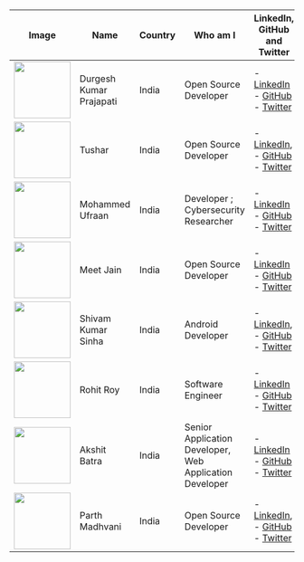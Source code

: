 <!------------------------------------------------------------------------------------------------------------------------------------------------->
<!------------------------------------------------------------------------------------------------------------------------------------------------->
<!--------- Copy The Comment Line & Update it ----------------------------------------------------------------------------------------------------->
<!------------------------------------------------------------------------------------------------------------------------------------------------->
<!------------------------------------------------------------------------------------------------------------------------------------------------->


# <!--  | <img src="Your Image URL" width="100" height="100"> |Durgesh Kumar Prajapati| India | Open Source Developer | - [LinkedIn](Your LinkedIn URL), - [GitHub](Your GitHub URL) - [Twitter](Your Twitter URL) |    Get your img URL from https://api.github.com/users/github-user-name --> 


| Image  |Name | Country               | Who am I                    | LinkedIn, GitHub and Twitter|
|------|--------|-----------------------|--------------------------------|-------------------|
| <img src="https://avatars.githubusercontent.com/u/98798977?v=4" width="100" height="100"> | Durgesh Kumar Prajapati| India | Open Source Developer | - [LinkedIn](https://www.linkedin.com/in/durgesh4993/) - [GitHub](https://github.com/Durgesh4993) - [Twitter](https://x.com/durgesh4993) |
| <img src="https://avatars.githubusercontent.com/u/138330699?v=4" width="100" height="100"> | Tushar | India | Open Source Developer | - [LinkedIn](https://linkedin.com/in/tushar1504), - [GitHub](https://github.com/tushargupta1504) - [Twitter](https://twitter.com/tuszhhar) |
| <img src="https://avatarfiles.alphacoders.com/369/369512.jpg" width="100" height="100"> | Mohammed Ufraan | India | Developer ; Cybersecurity Researcher | - [LinkedIn](https://www.linkedin.com/in/ufraaan/) - [GitHub](https://github.com/moroii69) - [Twitter](https://x.com/Ufraan1) |
| <img src="https://avatars.githubusercontent.com/u/133582566?s=400&u=5d7a7971c65bd5c49004f698d653366e2d6799b2&v=4" width="100" height="100"> |Meet Jain| India | Open Source Developer | - [LinkedIn](https://linkedin.com/in/meet-jain-413015265/) - [GitHub](https://github.com/Meetjain1) - [Twitter](https://twitter.com/Meetjain_100) |
| <img src="https://avatars.githubusercontent.com/u/108980694?v=4" width="100" height="100"> |Shivam Kumar Sinha| India | Android Developer | - [LinkedIn](https://www.linkedin.com/in/sksinha2410/), - [GitHub](https://github.com/sksinha2410) - [Twitter](https://twitter.com/sksinha2410) |
| <img src="https://avatars.githubusercontent.com/u/68563695?v=4" width="100" height="100"> | Rohit Roy | India | Software Engineer | - [LinkedIn](https://www.linkedin.com/in/roy-rohit/) - [GitHub](https://github.com/rohitroy-github) - [Twitter](https://x.com/rohitroy_R) |
| <img src="https://avatars.githubusercontent.com/u/59093007?v=4" width="100" height="100"> | Akshit Batra | India | Senior Application Developer, Web Application Developer | - [LinkedIn](https://www.linkedin.com/in/akshit-batra/) - [GitHub](https://github.com/akbatra567) - [Twitter](https://x.com/akbatra567) |
| <img src="https://avatars.githubusercontent.com/u/95546695?v=4" width="100" height="100"> | Parth Madhvani | India | Open Source Developer | - [LinkedIn](https://www.linkedin.com/in/parthmadhvani2/), - [GitHub](https://github.com/ParthMadhvani2) - [Twitter](https://twitter.com/parthmadhvani2) |

